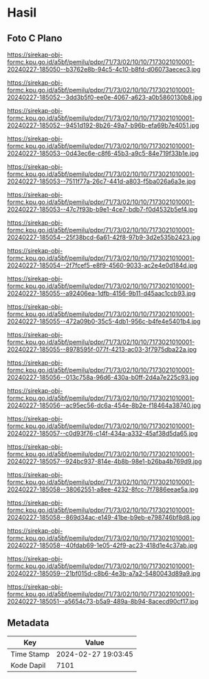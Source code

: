# Hasil

## Foto C Plano

https://sirekap-obj-formc.kpu.go.id/a5bf/pemilu/pdpr/71/73/02/10/10/7173021010001-20240227-185050--b3762e8b-94c5-4c10-b8fd-d06073aecec3.jpg

https://sirekap-obj-formc.kpu.go.id/a5bf/pemilu/pdpr/71/73/02/10/10/7173021010001-20240227-185052--3dd3b5f0-ee0e-4067-a623-a0b5860130b8.jpg

https://sirekap-obj-formc.kpu.go.id/a5bf/pemilu/pdpr/71/73/02/10/10/7173021010001-20240227-185052--9451d192-8b26-49a7-b96b-efa69b7e4051.jpg

https://sirekap-obj-formc.kpu.go.id/a5bf/pemilu/pdpr/71/73/02/10/10/7173021010001-20240227-185053--0d43ec6e-c8f6-45b3-a9c5-84e719f33b1e.jpg

https://sirekap-obj-formc.kpu.go.id/a5bf/pemilu/pdpr/71/73/02/10/10/7173021010001-20240227-185053--7511f77a-26c7-441d-a803-f5ba026a6a3e.jpg

https://sirekap-obj-formc.kpu.go.id/a5bf/pemilu/pdpr/71/73/02/10/10/7173021010001-20240227-185053--47c7f93b-b9e1-4ce7-bdb7-f0d4532b5ef4.jpg

https://sirekap-obj-formc.kpu.go.id/a5bf/pemilu/pdpr/71/73/02/10/10/7173021010001-20240227-185054--25f38bcd-6a61-42f8-97b9-3d2e535b2423.jpg

https://sirekap-obj-formc.kpu.go.id/a5bf/pemilu/pdpr/71/73/02/10/10/7173021010001-20240227-185054--2f7fcef5-e8f9-4560-9033-ac2e4e0d184d.jpg

https://sirekap-obj-formc.kpu.go.id/a5bf/pemilu/pdpr/71/73/02/10/10/7173021010001-20240227-185055--a92406ea-1dfb-4156-9b11-d45aac1ccb93.jpg

https://sirekap-obj-formc.kpu.go.id/a5bf/pemilu/pdpr/71/73/02/10/10/7173021010001-20240227-185055--472a09b0-35c5-4db1-956c-b4fe4e5401b4.jpg

https://sirekap-obj-formc.kpu.go.id/a5bf/pemilu/pdpr/71/73/02/10/10/7173021010001-20240227-185055--8978595f-077f-4213-ac03-3f7975dba22a.jpg

https://sirekap-obj-formc.kpu.go.id/a5bf/pemilu/pdpr/71/73/02/10/10/7173021010001-20240227-185056--013c758a-96d6-430a-b0ff-2d4a7e225c93.jpg

https://sirekap-obj-formc.kpu.go.id/a5bf/pemilu/pdpr/71/73/02/10/10/7173021010001-20240227-185056--ac95ec56-dc6a-454e-8b2e-f18464a38740.jpg

https://sirekap-obj-formc.kpu.go.id/a5bf/pemilu/pdpr/71/73/02/10/10/7173021010001-20240227-185057--c0d93f76-c14f-434a-a332-45af38d5da65.jpg

https://sirekap-obj-formc.kpu.go.id/a5bf/pemilu/pdpr/71/73/02/10/10/7173021010001-20240227-185057--924bc937-814e-4b8b-98e1-b26ba4b769d9.jpg

https://sirekap-obj-formc.kpu.go.id/a5bf/pemilu/pdpr/71/73/02/10/10/7173021010001-20240227-185058--38062551-a8ee-4232-8fcc-7f7886eeae5a.jpg

https://sirekap-obj-formc.kpu.go.id/a5bf/pemilu/pdpr/71/73/02/10/10/7173021010001-20240227-185058--869d34ac-e149-41be-b9eb-e798746bf8d8.jpg

https://sirekap-obj-formc.kpu.go.id/a5bf/pemilu/pdpr/71/73/02/10/10/7173021010001-20240227-185058--40fdab69-1e05-42f9-ac23-418d1e4c37ab.jpg

https://sirekap-obj-formc.kpu.go.id/a5bf/pemilu/pdpr/71/73/02/10/10/7173021010001-20240227-185059--21bf015d-c8b6-4e3b-a7a2-5480043d89a9.jpg

https://sirekap-obj-formc.kpu.go.id/a5bf/pemilu/pdpr/71/73/02/10/10/7173021010001-20240227-185051--a5654c73-b5a9-489a-8b94-8acecd90cf17.jpg


## Metadata

| Key        | Value               |
| ---------- | ------------------- |
| Time Stamp | 2024-02-27 19:03:45 |
| Kode Dapil | 7101                |



